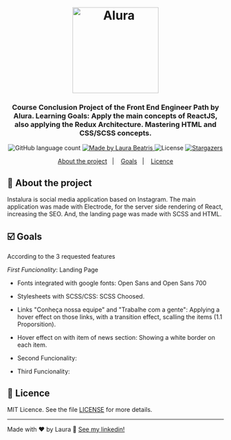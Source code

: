 <h1 align="center">
    <img alt="Alura" src="https://cursos.alura.com.br/images/gnarus/logo-alura.svg" width="200px" />
</h1>

<h3 align="center">
  <span color="#0366d6">Course Conclusion Project</span> of the Front End Engineer Path by Alura. Learning Goals: Apply the main concepts of ReactJS, also applying the Redux Architecture. Mastering HTML and CSS/SCSS concepts. 
</h3>

<p align="center">
  <img alt="GitHub language count" src="https://img.shields.io/badge/languages-1-blue">

  <a href="https://www.linkedin.com/in/laurabeatris/">
    <img alt="Made by Laura Beatris" src="https://img.shields.io/badge/made%20by-laurabeatris-blue">
  </a>

  <img alt="License" src="https://img.shields.io/badge/license-MIT-%2304D361">

  <a href="https://github.com/LauraBeatris/projects_store/stargazers">
    <img alt="Stargazers" src="https://img.shields.io/github/stars/LauraBeatris/instalura-project?style=plastic">
  </a>
  
 <p align="center">
  <a href="#rocket-about-the-project">About the project</a>&nbsp;&nbsp;&nbsp;|&nbsp;&nbsp;&nbsp;
  <a href="#ballot_box_with_check-goals">Goals</a>&nbsp;&nbsp;&nbsp;|&nbsp;&nbsp;&nbsp;
  <a href="#memo-licence">Licence</a>
</p>

## :rocket: About the project
Instalura is social media application based on Instagram. The main application was made with Electrode, for the server side rendering of React, increasing the SEO. And, the landing page was made with SCSS and HTML.

## :ballot_box_with_check: Goals 
According to the 3 requested features

*First Funcionality*: Landing Page 
  - Fonts integrated with google fonts: Open Sans and Open Sans 700
  - Stylesheets with SCSS/CSS: SCSS Choosed.
  - Links "Conheça nossa equipe" and "Trabalhe com a gente": Applying a hover effect on those links, with a transition effect, scalling the items (1.1 Proporsition).
  - Hover effect on with item of news section: Showing a white border on each item.

- Second Funcionality:

- Third Funcionality:

## :memo: Licence

MIT Licence. See the file [LICENSE](LICENSE.md) for more details.

---

Made with ♥ by Laura :wave: [See my linkedin!](https://www.linkedin.com/in/laurabeatris/)
